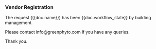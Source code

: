 <h3>Vendor Registration</h3>

<p>The request ({{doc.name}}) has been {{doc.workflow_state}} by building management.</p>

<p>Please contact info@greenphyto.com if you have any queries.</p>

<p>Thank you.</p>